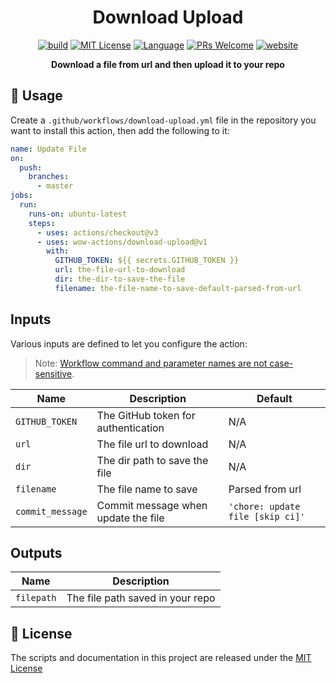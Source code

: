<h1 align="center">Download Upload</h1>

<p align="center">
  <a href="https://github.com/wow-actions/download-upload/actions/workflows/release.yml"><img alt="build" src="https://img.shields.io/github/actions/workflow/status/wow-actions/download-upload/release.yml?branch=master&logo=github&style=flat-square" ></a>
  <a href="/LICENSE"><img alt="MIT License" src="https://img.shields.io/github/license/wow-actions/download-upload?style=flat-square"></a>
  <a href="https://www.typescriptlang.org" rel="nofollow"><img alt="Language" src="https://img.shields.io/badge/language-TypeScript-blue.svg?style=flat-square"></a>
  <a href="https://github.com/wow-actions/download-upload/pulls"><img alt="PRs Welcome" src="https://img.shields.io/badge/PRs-Welcome-brightgreen.svg?style=flat-square" ></a>
  <a href="https://github.com/marketplace/actions/download-upload" rel="nofollow"><img alt="website" src="https://img.shields.io/static/v1?label=&labelColor=505050&message=marketplace&color=0076D6&style=flat-square&logo=google-chrome&logoColor=0076D6" ></a>

</p>

<p align="center">
  <strong>Download a file from url and then upload it to your repo</strong>
</p>

## 🚀 Usage

Create a `.github/workflows/download-upload.yml` file in the repository you want to install this action, then add the following to it:

```yml
name: Update File
on:
  push:
    branches:
      - master
jobs:
  run:
    runs-on: ubuntu-latest
    steps:
      - uses: actions/checkout@v3
      - uses: wow-actions/download-upload@v1
        with:
          GITHUB_TOKEN: ${{ secrets.GITHUB_TOKEN }}
          url: the-file-url-to-download
          dir: the-dir-to-save-the-file
          filename: the-file-name-to-save-default-parsed-from-url
```

## Inputs

Various inputs are defined to let you configure the action:

> Note: [Workflow command and parameter names are not case-sensitive](https://docs.github.com/en/free-pro-team@latest/actions/reference/workflow-commands-for-github-actions#about-workflow-commands).

| Name | Description | Default |
| --- | --- | --- |
| `GITHUB_TOKEN` | The GitHub token for authentication | N/A |
| `url` | The file url to download | N/A |
| `dir` | The dir path to save the file | N/A |
| `filename` | The file name to save | Parsed from url |
| `commit_message` | Commit message when update the file | `'chore: update file [skip ci]'` |

## Outputs

| Name       | Description                      |
| ---------- | -------------------------------- |
| `filepath` | The file path saved in your repo |

## 🔖 License

The scripts and documentation in this project are released under the [MIT License](LICENSE)
